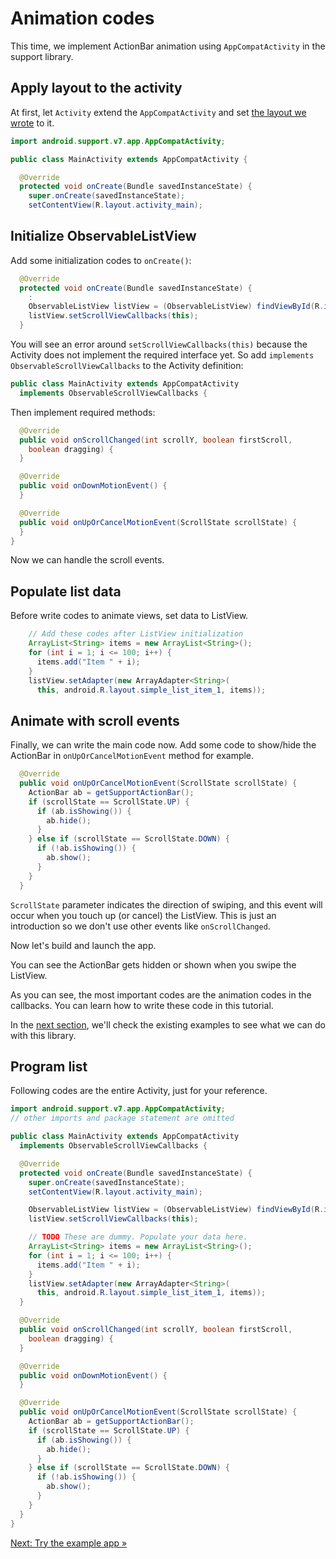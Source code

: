 # Animation codes

This time, we implement ActionBar animation using `AppCompatActivity` in the support library.

## Apply layout to the activity

At first, let `Activity` extend the `AppCompatActivity` and set [the layout we wrote](../../../docs/quick-start/layout.md) to it.

```java
import android.support.v7.app.AppCompatActivity;

public class MainActivity extends AppCompatActivity {

  @Override
  protected void onCreate(Bundle savedInstanceState) {
    super.onCreate(savedInstanceState);
    setContentView(R.layout.activity_main);
```

## Initialize ObservableListView

Add some initialization codes to `onCreate()`:

```java
  @Override
  protected void onCreate(Bundle savedInstanceState) {
    :
    ObservableListView listView = (ObservableListView) findViewById(R.id.list);
    listView.setScrollViewCallbacks(this);
  }
```

You will see an error around `setScrollViewCallbacks(this)` because the Activity does not implement the required interface yet.
So add `implements ObservableScrollViewCallbacks` to the Activity definition:

```java
public class MainActivity extends AppCompatActivity
  implements ObservableScrollViewCallbacks {
```

Then implement required methods:

```java
  @Override
  public void onScrollChanged(int scrollY, boolean firstScroll,
    boolean dragging) {
  }

  @Override
  public void onDownMotionEvent() {
  }

  @Override
  public void onUpOrCancelMotionEvent(ScrollState scrollState) {
  }
}
```

Now we can handle the scroll events.

## Populate list data

Before write codes to animate views, set data to ListView.

```java
    // Add these codes after ListView initialization
    ArrayList<String> items = new ArrayList<String>();
    for (int i = 1; i <= 100; i++) {
      items.add("Item " + i);
    }
    listView.setAdapter(new ArrayAdapter<String>(
      this, android.R.layout.simple_list_item_1, items));
```

## Animate with scroll events

Finally, we can write the main code now.
Add some code to show/hide the ActionBar in `onUpOrCancelMotionEvent` method for example.

```java
  @Override
  public void onUpOrCancelMotionEvent(ScrollState scrollState) {
    ActionBar ab = getSupportActionBar();
    if (scrollState == ScrollState.UP) {
      if (ab.isShowing()) {
        ab.hide();
      }
    } else if (scrollState == ScrollState.DOWN) {
      if (!ab.isShowing()) {
        ab.show();
      }
    }
  }
```

`ScrollState` parameter indicates the direction of swiping, and this event will occur when you touch up (or cancel) the ListView.
This is just an introduction so we don't use other events like `onScrollChanged`.

Now let's build and launch the app.

You can see the ActionBar gets hidden or shown when you swipe the ListView.

As you can see, the most important codes are the animation codes in the callbacks.
You can learn how to write these code in this tutorial.

In the [next section](../../../docs/example/index.md), we'll check the existing examples to see what we can do with this library.

## Program list

Following codes are the entire Activity, just for your reference.

```java
import android.support.v7.app.AppCompatActivity;
// other imports and package statement are omitted

public class MainActivity extends AppCompatActivity
  implements ObservableScrollViewCallbacks {

  @Override
  protected void onCreate(Bundle savedInstanceState) {
    super.onCreate(savedInstanceState);
    setContentView(R.layout.activity_main);

    ObservableListView listView = (ObservableListView) findViewById(R.id.list);
    listView.setScrollViewCallbacks(this);

    // TODO These are dummy. Populate your data here.
    ArrayList<String> items = new ArrayList<String>();
    for (int i = 1; i <= 100; i++) {
      items.add("Item " + i);
    }
    listView.setAdapter(new ArrayAdapter<String>(
      this, android.R.layout.simple_list_item_1, items));
  }

  @Override
  public void onScrollChanged(int scrollY, boolean firstScroll,
    boolean dragging) {
  }

  @Override
  public void onDownMotionEvent() {
  }

  @Override
  public void onUpOrCancelMotionEvent(ScrollState scrollState) {
    ActionBar ab = getSupportActionBar();
    if (scrollState == ScrollState.UP) {
      if (ab.isShowing()) {
        ab.hide();
      }
    } else if (scrollState == ScrollState.DOWN) {
      if (!ab.isShowing()) {
        ab.show();
      }
    }
  }
}
```

[Next: Try the example app &raquo;](../../docs/example/index.md)
